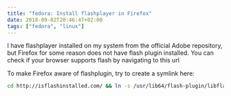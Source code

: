```yaml
---
title: "fedora: Install flashplayer in Firefox"
date: 2018-09-02T20:46:47+02:00
tags: ["fedora", "linux"]
---
```


I have flashplayer installed on my system from the official Adobe repository, but Firefox for some reason does not have flash plugin installed. You can check if your browser supports flash by navigating to this url

To make Firefox aware of flashplugin, try to create a symlink here:
```bash
cd http://isflashinstalled.com/ && ln -s /usr/lib64/flash-plugin/libflashplayer.so .
```

